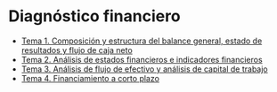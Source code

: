 # Diagnóstico financiero

- [Tema 1. Composición y estructura del balance general, estado de resultados y flujo de caja neto](Tema%201.%20Composición%20y%20estructura%20del%20balance%20general%2C%20estado%20de%20resultados%20y%20flujo%20de%20caja%20neto.md)
- [Tema 2. Análisis de estados financieros e indicadores financieros](Tema%202.%20Análisis%20de%20estados%20financieros%20e%20indicadores%20financieros.md)
- [Tema 3. Análisis de flujo de efectivo y análisis de capital de trabajo](Tema%203.%20Análisis%20de%20flujo%20de%20efectivo%20y%20análisis%20de%20capital%20de%20trabajo.md)
- [Tema 4. Financiamiento a corto plazo](Tema%204.%20Financiamiento%20a%20corto%20plazo.md)
